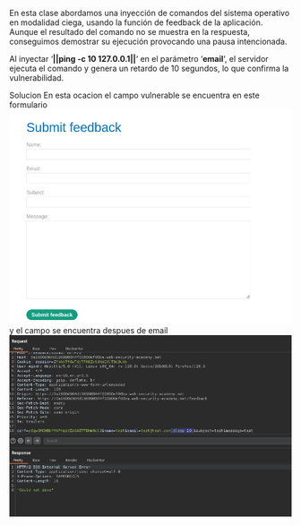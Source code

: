 En esta clase abordamos una inyección de comandos del sistema operativo en modalidad ciega, usando la función de feedback de la aplicación. Aunque el resultado del comando no se muestra en la respuesta, conseguimos demostrar su ejecución provocando una pausa intencionada.

Al inyectar ‘**||ping -c 10 127.0.0.1||**‘ en el parámetro ‘**email**‘, el servidor ejecuta el comando y genera un retardo de 10 segundos, lo que confirma la vulnerabilidad.

Solucion
En esta ocacion el campo vulnerable se encuentra en este formulario
![Pasted_image_20250813230951.png](Imagenes/Pasted_image_20250813230951.png)
y el campo se encuentra despues de email
![Pasted_image_20250813231502.png](Imagenes/Pasted_image_20250813231502.png)